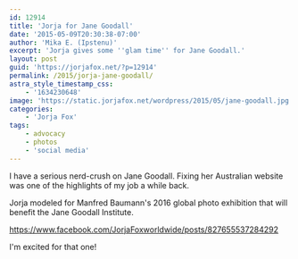 ```yaml
---
id: 12914
title: 'Jorja for Jane Goodall'
date: '2015-05-09T20:30:38-07:00'
author: 'Mika E. (Ipstenu)'
excerpt: 'Jorja gives some ''glam time'' for Jane Goodall.'
layout: post
guid: 'https://jorjafox.net/?p=12914'
permalink: /2015/jorja-jane-goodall/
astra_style_timestamp_css:
    - '1634230648'
image: 'https://static.jorjafox.net/wordpress/2015/05/jane-goodall.jpg'
categories:
    - 'Jorja Fox'
tags:
    - advocacy
    - photos
    - 'social media'
---
```


I have a serious nerd-crush on Jane Goodall. Fixing her Australian website was one of the highlights of my job a while back.

Jorja modeled for Manfred Baumann's 2016 global photo exhibition that will benefit the Jane Goodall Institute.

https://www.facebook.com/JorjaFoxworldwide/posts/827655537284292

I'm excited for that one!